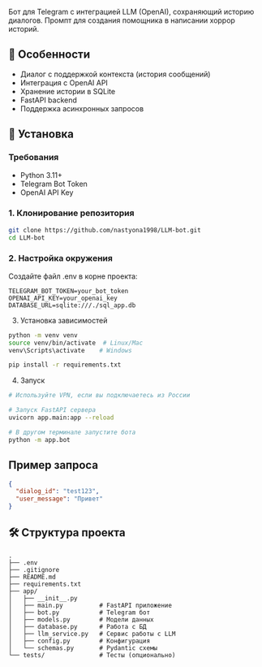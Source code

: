 Бот для Telegram с интеграцией LLM (OpenAI), сохраняющий историю диалогов. Промпт для создания помощника в написании хоррор историй.

## 📌 Особенности
- Диалог с поддержкой контекста (история сообщений)
- Интеграция с OpenAI API
- Хранение истории в SQLite
- FastAPI backend
- Поддержка асинхронных запросов

## 🚀 Установка

### Требования
- Python 3.11+
- Telegram Bot Token
- OpenAI API Key

### 1. Клонирование репозитория
```bash
git clone https://github.com/nastyona1998/LLM-bot.git
cd LLM-bot
```

### 2. Настройка окружения
Создайте файл .env в корне проекта:

```env
TELEGRAM_BOT_TOKEN=your_bot_token
OPENAI_API_KEY=your_openai_key
DATABASE_URL=sqlite:///./sql_app.db
```

3. Установка зависимостей
```bash
python -m venv venv
source venv/bin/activate  # Linux/Mac
venv\Scripts\activate    # Windows

pip install -r requirements.txt
```

4. Запуск
```bash
# Используйте VPN, если вы подключаетесь из России

# Запуск FastAPI сервера
uvicorn app.main:app --reload

# В другом терминале запустите бота
python -m app.bot
```

## Пример запроса

```json
{
  "dialog_id": "test123",
  "user_message": "Привет"
}
```

## 🛠️ Структура проекта

```
.
├── .env
├── .gitignore
├── README.md
├── requirements.txt
├── app/
│   ├── __init__.py
│   ├── main.py          # FastAPI приложение
│   ├── bot.py           # Telegram бот
│   ├── models.py        # Модели данных
│   ├── database.py      # Работа с БД
│   ├── llm_service.py   # Сервис работы с LLM
│   ├── config.py        # Конфигурация
│   └── schemas.py       # Pydantic схемы
└── tests/               # Тесты (опционально)
```